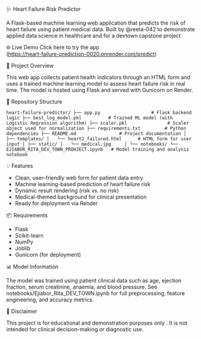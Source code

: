 
🩺 Heart Failure Risk Predictor

A Flask-based machine learning web application that predicts the risk of heart failure using patient medical data. Built by @reeta-042 to demonstrate applied data science in healthcare and for a devtown capstone project 

🌐 Live Demo
Click here to try the app  
(https://heart-failure-prediction-0020.onrender.com/predict)


🧠 Project Overview

This web app collects patient health indicators through an HTML form and uses a trained machine learning model to assess heart failure risk in real time. The model is hosted using Flask and served with Gunicorn on Render.


📁 Repository Structure

`
heart-failure-predictor/
├── app.py                   # Flask backend logic
├── best_log_model.pkl          # Trained ML model (with Logistic Regression algorithm)
├── scaler.pkl               # Scaler object used for normalization
├── requirements.txt         # Python dependencies
├── README.md                # Project documentation
│
├── templates/
│   └── heart2_failured.html      # HTML form for user input
│
├── static/
│   └── medical.jpg    
│
└── notebooks/
    └── EJIABOR_RITA_DEV_TOWN_PROHJECT.ipynb   # Model training and analysis notebook
`



💡 Features

- Clean, user-friendly web form for patient data entry
- Machine learning-based prediction of heart failure risk
- Dynamic result rendering (risk vs. no risk)
- Medical-themed background for clinical presentation
- Ready for deployment via Render


📦 Requirements

- Flask  
- Scikit-learn  
- NumPy  
- Joblib  
- Gunicorn (for deployment)


📊 Model Information

The model was trained using patient clinical data such as age, ejection fraction, serum creatinine, anaemia, and blood pressure. See notebooks/Ejiabor_Rita_DEV_TOWN.ipynb for full preprocessing, feature engineering, and accuracy metrics.


🔐 Disclaimer

This project is for educational and demonstration purposes only . It is not intended for clinical decision-making or diagnostic use.
